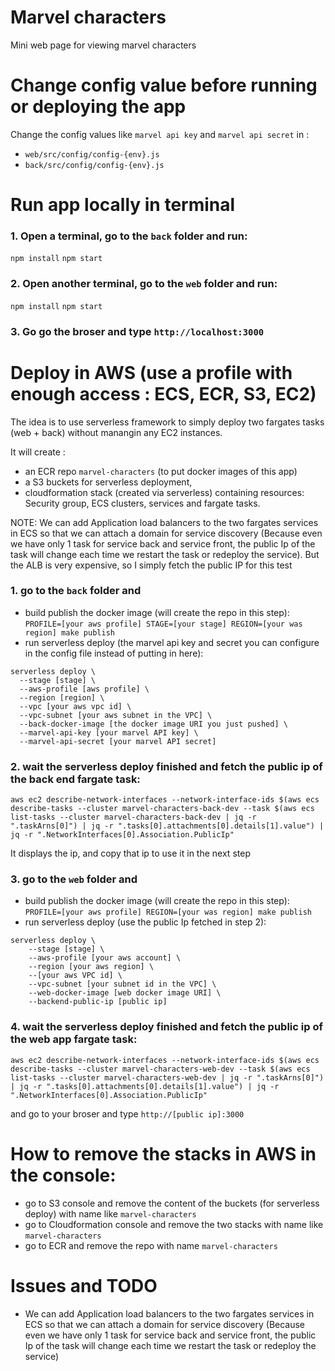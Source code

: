 # Marvel characters
Mini web page for viewing marvel characters


# Change config value before running or deploying the app
Change the config values like `marvel api key` and `marvel api secret` in :
* `web/src/config/config-{env}.js`
* `back/src/config/config-{env}.js`


# Run app locally in terminal

### 1. Open a terminal, go to the `back` folder and run:
`npm install`
`npm start`

### 2. Open another terminal, go to the `web` folder and run:
`npm install`
`npm start`

### 3. Go go the broser and type `http://localhost:3000`



# Deploy in AWS (use a profile with enough access : ECS, ECR, S3, EC2)
The idea is to use serverless framework to simply deploy two fargates tasks (web + back) without manangin any EC2 instances.

It will create :
* an ECR repo `marvel-characters` (to put docker images of this app)
* a S3 buckets for serverless deployment,
* cloudformation stack (created via serverless) containing resources: Security group, ECS clusters, services and fargate tasks.

NOTE: We can add Application load balancers to the two fargates services in ECS so that we can attach a domain for service discovery (Because even we have only 1 task for service back and service front, the public Ip of the task will change each time we restart the task or redeploy the service). But the ALB is very expensive, so I simply fetch the public IP for this test

### 1. go to the `back` folder and
* build publish the docker image (will create the repo in this step):
`PROFILE=[your aws profile] STAGE=[your stage] REGION=[your was region] make publish`
* run serverless deploy (the marvel api key and secret you can configure in the config file instead of putting in here):
```
serverless deploy \
  --stage [stage] \
  --aws-profile [aws profile] \
  --region [region] \
  --vpc [your aws vpc id] \
  --vpc-subnet [your aws subnet in the VPC] \
  --back-docker-image [the docker image URI you just pushed] \
  --marvel-api-key [your marvel API key] \
  --marvel-api-secret [your marvel API secret]
```

### 2. wait the serverless deploy finished and fetch the public ip of the back end fargate task:
`aws ec2 describe-network-interfaces --network-interface-ids $(aws ecs describe-tasks --cluster marvel-characters-back-dev --task $(aws ecs list-tasks --cluster marvel-characters-back-dev | jq -r ".taskArns[0]") | jq -r ".tasks[0].attachments[0].details[1].value") | jq -r ".NetworkInterfaces[0].Association.PublicIp"`

It displays the ip, and copy that ip to use it in the next step

### 3. go to the `web` folder and
* build publish the docker image (will create the repo in this step):
`PROFILE=[your aws profile] REGION=[your was region] make publish`
* run serverless deploy (use the public Ip fetched in step 2):
```
serverless deploy \
    --stage [stage] \
    --aws-profile [your aws account] \
    --region [your aws region] \
    --[your aws VPC id] \
    --vpc-subnet [your subnet id in the VPC] \
    --web-docker-image [web docker image URI] \
    --backend-public-ip [public ip]
```


### 4. wait the serverless deploy finished and fetch the public ip of the web app fargate task:
`aws ec2 describe-network-interfaces --network-interface-ids $(aws ecs describe-tasks --cluster marvel-characters-web-dev --task $(aws ecs list-tasks --cluster marvel-characters-web-dev | jq -r ".taskArns[0]") | jq -r ".tasks[0].attachments[0].details[1].value") | jq -r ".NetworkInterfaces[0].Association.PublicIp"`

and go to your broser and type `http://[public ip]:3000`



# How to remove the stacks in AWS in the console:
* go to S3 console and remove the content of the buckets (for serverless deploy) with name like `marvel-characters`
* go to Cloudformation console and remove the two stacks with name like `marvel-characters`
* go to ECR and remove the repo with name `marvel-characters`



# Issues and TODO
  * We can add Application load balancers to the two fargates services in ECS so that we can attach a domain for service discovery (Because even we have only 1 task for service back and service front, the public Ip of the task will change each time we restart the task or redeploy the service)
